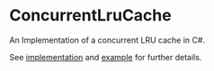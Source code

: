 # ConcurrentLruCache
An Implementation of a concurrent LRU cache in C#.

See
[implementation](ConcurrentLruCache/README.md) and [example](ConcurrentLruCache.Example/README.md) for further details.
